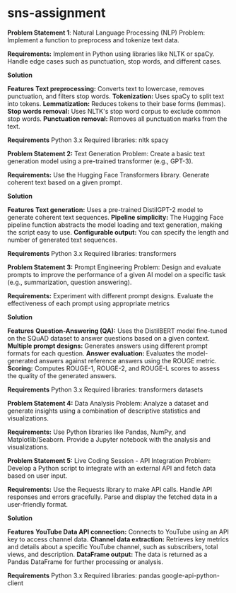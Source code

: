 # sns-assignment

**Problem Statement 1**: Natural Language Processing (NLP)
Problem: Implement a function to preprocess and tokenize text data. 

**Requirements:**
Implement in Python using libraries like NLTK or spaCy.
Handle edge cases such as punctuation, stop words, and different cases.

**Solution**

**Features**
**Text preprocessing:** Converts text to lowercase, removes punctuation, and filters stop words.
**Tokenization:** Uses spaCy to split text into tokens.
**Lemmatization:** Reduces tokens to their base forms (lemmas).
**Stop words removal:** Uses NLTK's stop word corpus to exclude common stop words.
**Punctuation removal:** Removes all punctuation marks from the text.

**Requirements**
Python 3.x
Required libraries:
nltk
spacy

**Problem Statement 2:** Text Generation
Problem: Create a basic text generation model using a pre-trained transformer (e.g., GPT-3).

**Requirements:**
Use the Hugging Face Transformers library.
Generate coherent text based on a given prompt.

**Solution**

**Features**
**Text generation:** Uses a pre-trained DistilGPT-2 model to generate coherent text sequences.
**Pipeline simplicity:** The Hugging Face pipeline function abstracts the model loading and text generation, making the script easy to use.
**Configurable output:** You can specify the length and number of generated text sequences.

**Requirements**
Python 3.x
Required libraries:
transformers

**Problem Statement 3:** Prompt Engineering
Problem: Design and evaluate prompts to improve the performance of a given AI model on a specific task (e.g., summarization, question answering).

**Requirements:**
Experiment with different prompt designs.
Evaluate the effectiveness of each prompt using appropriate metrics

**Solution**

**Features**
**Question-Answering (QA):** Uses the DistilBERT model fine-tuned on the SQuAD dataset to answer questions based on a given context.
**Multiple prompt designs:** Generates answers using different prompt formats for each question.
**Answer evaluation:** Evaluates the model-generated answers against reference answers using the ROUGE metric.
**Scoring:** Computes ROUGE-1, ROUGE-2, and ROUGE-L scores to assess the quality of the generated answers.

**Requirements**
Python 3.x
Required libraries:
transformers
datasets

**Problem Statement 4:** Data Analysis
Problem: Analyze a dataset and generate insights using a combination of descriptive statistics and visualizations.

**Requirements:**
Use Python libraries like Pandas, NumPy, and Matplotlib/Seaborn.
Provide a Jupyter notebook with the analysis and visualizations.



**Problem Statement 5:** Live Coding Session - API Integration
Problem: Develop a Python script to integrate with an external API and fetch data based on user input.

**Requirements:**
Use the Requests library to make API calls.
Handle API responses and errors gracefully.
Parse and display the fetched data in a user-friendly format.

**Solution**

**Features**
**YouTube Data API connection:** Connects to YouTube using an API key to access channel data.
**Channel data extraction:** Retrieves key metrics and details about a specific YouTube channel, such as subscribers, total views, and description.
**DataFrame output:** The data is returned as a Pandas DataFrame for further processing or analysis.

**Requirements**
Python 3.x
Required libraries:
pandas
google-api-python-client




